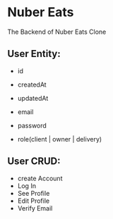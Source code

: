 # Nuber Eats

The Backend of Nuber Eats Clone

## User Entity:

- id
- createdAt
- updatedAt

- email
- password
- role(client | owner | delivery)

## User CRUD:

- create Account
- Log In
- See Profile
- Edit Profile
- Verify Email

